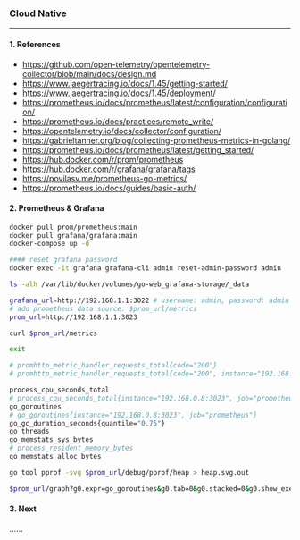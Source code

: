 ### Cloud Native
---

#### 1. References
- https://github.com/open-telemetry/opentelemetry-collector/blob/main/docs/design.md
- https://www.jaegertracing.io/docs/1.45/getting-started/
- https://www.jaegertracing.io/docs/1.45/deployment/
- https://prometheus.io/docs/prometheus/latest/configuration/configuration/
- https://prometheus.io/docs/practices/remote_write/
- https://opentelemetry.io/docs/collector/configuration/
- https://gabrieltanner.org/blog/collecting-prometheus-metrics-in-golang/
- https://prometheus.io/docs/prometheus/latest/getting_started/
- https://hub.docker.com/r/prom/prometheus
- https://hub.docker.com/r/grafana/grafana/tags
- https://povilasv.me/prometheus-go-metrics/
- https://prometheus.io/docs/guides/basic-auth/

#### 2. Prometheus & Grafana
```bash
docker pull prom/prometheus:main
docker pull grafana/grafana:main
docker-compose up -d

#### reset grafana password
docker exec -it grafana grafana-cli admin reset-admin-password admin

ls -alh /var/lib/docker/volumes/go-web_grafana-storage/_data

grafana_url=http://192.168.1.1:3022 # username: admin, password: admin
# add prometheus data source: $prom_url/metrics
prom_url=http://192.168.1.1:3023

curl $prom_url/metrics

exit

# promhttp_metric_handler_requests_total{code="200"}
# promhttp_metric_handler_requests_total{code="200", instance="192.168.0.8:3023", job="prometheus"}

process_cpu_seconds_total
# process_cpu_seconds_total{instance="192.168.0.8:3023", job="prometheus"}
go_goroutines
# go_goroutines{instance="192.168.0.8:3023", job="prometheus"}
go_gc_duration_seconds{quantile="0.75"}
go_threads
go_memstats_sys_bytes
# process_resident_memory_bytes
go_memstats_alloc_bytes

go tool pprof -svg $prom_url/debug/pprof/heap > heap.svg.out

$prom_url/graph?g0.expr=go_goroutines&g0.tab=0&g0.stacked=0&g0.show_exemplars=0&g0.range_input=1h&g0.step_input=5&g1.expr=go_gc_duration_seconds%7Bquantile%3D%220.75%22%7D&g1.tab=0&g1.stacked=0&g1.show_exemplars=0&g1.range_input=1h&g1.step_input=5&g2.expr=go_threads&g2.tab=0&g2.stacked=0&g2.show_exemplars=0&g2.range_input=1h&g2.step_input=5&g3.expr=go_memstats_sys_bytes&g3.tab=0&g3.stacked=0&g3.show_exemplars=0&g3.range_input=1h&g3.step_input=5&g4.expr=go_memstats_alloc_bytes&g4.tab=0&g4.stacked=0&g4.show_exemplars=0&g4.range_input=1h&g4.step_input=5
```

#### 3. Next
......
